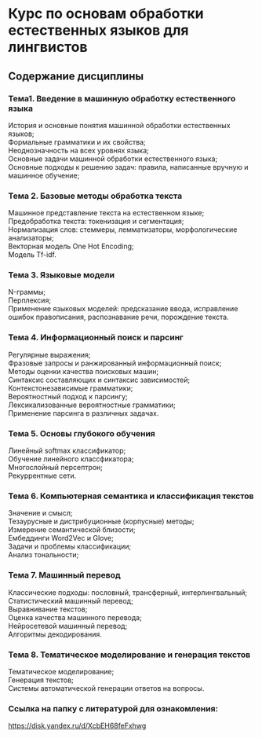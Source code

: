 # Курс по основам обработки естественных языков для лингвистов


## Содержание дисциплины
### Тема1. Введение в машинную обработку естественного языка
История и основные понятия машинной обработки естественных языков;  
Формальные грамматики и их свойства;  
Неоднозначность на всех уровнях языка;   
Основные задачи машинной обработки естественного языка;   
Основные подходы к решению задач: правила, написанные вручную и машинное обучение;   

### Тема 2. Базовые методы обработка текста
Машинное представление текста на естественном языке;  
Предобработка текста: токенизация и сегментация;  
Нормализация слов: стеммеры, лемматизаторы, морфологические анализаторы;  
Векторная модель One Hot Encoding;  
Модель Тf-idf.  


### Тема 3. Языковые модели
N-граммы;  
Перплексия;  
Применение языковых моделей: предсказание ввода, исправление ошибок правописания, распознавание речи, порождение текста.  

### Тема 4. Информационный поиск и парсинг
Регулярные выражения;  
Фразовые запросы и ранжированный информационный поиск;   
Методы оценки качества поисковых машин;  
Синтаксис составляющих и синтаксис зависимостей;  
Контекстонезависимые грамматики;  
Вероятностный подход к парсингу;  
Лексикализованные вероятностные грамматики;  
Применение парсинга в различных задачах.  

### Тема 5. Основы глубокого обучения
Линейный softmax классификатор;  
Обучение линейного классфикатора;  
Многослойный персептрон;  
Рекуррентные сети.  

### Тема 6. Компьютерная семантика и классификация текстов
Значение и смысл;   
Тезаурусные и  дистрибуционные (корпусные) методы;  
Измерение семантической близости;  
Ембеддинги Word2Vec и Glove;  
Задачи и проблемы классификации;  
Анализ тональности;  

### Тема 7. Машинный перевод
Классические подходы: пословный, трансферный, интерлингвальный;  
Статистический машинный перевод;  
Выравнивание текстов;  
Оценка качества машинного перевода;  
Нейросетевой машинный перевод;  
Алгоритмы декодирования.  

### Тема 8. Тематическое моделирование и генерация текстов
Тематическое моделирование;    
Генерация текстов;  
Системы автоматической генерации ответов на вопросы.  


### Ссылка на папку с литературой для ознакомления:

https://disk.yandex.ru/d/XcbEH68feFxhwg

